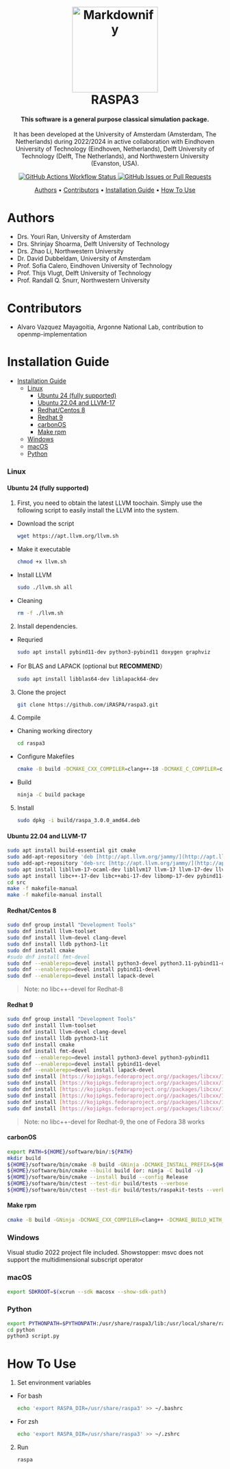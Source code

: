 <h1 align="center">
  <br>
  <a href="https://github.com/iRASPA/raspa3"><img src="https://avatars.githubusercontent.com/u/46400041?s=200&v=4" alt="Markdownify" width="200"></a>
  <br>
  RASPA3
  <br>
</h1>

<h4 align="center">This software is a general purpose classical simulation package.</h4>

<p align="center">It has been developed at the University of Amsterdam (Amsterdam, The Netherlands) during 2022/2024 in active collaboration with Eindhoven University of Technology (Eindhoven, Netherlands), Delft University of Technology (Delft, The Netherlands), and Northwestern University (Evanston, USA).</p>

<p align="center">
  <a href="https://github.com/iRASPA/raspa3/releases">
<img alt="GitHub Actions Workflow Status" src="https://img.shields.io/github/actions/workflow/status/iRASPA/raspa3/github-actions-create-release.yml">
  </a>
  <a href="https://github.com/iRASPA/raspa3/issues"><img alt="GitHub Issues or Pull Requests" src="https://img.shields.io/github/issues/iRASPA/raspa3">
</a>
</p>

<p align="center">
  <a href="#authors">Authors</a> •
  <a href="#contributors">Contributors</a> •
  <a href="#installation-guide">Installation Guide</a> •
  <a href="#how-to-use">How To Use</a> 
</p>

# Authors

* Drs. Youri Ran, University of Amsterdam
* Drs. Shrinjay Shoarma, Delft University of Technology
* Drs. Zhao Li, Northwestern University
* Dr. David Dubbeldam, University of Amsterdam
* Prof. Sofia Calero, Eindhoven University of Technology
* Prof. Thijs Vlugt, Delft University of Technology
* Prof. Randall Q. Snurr, Northwestern University

# Contributors

* Alvaro Vazquez Mayagoitia, Argonne National Lab, contribution to openmp-implementation

# Installation Guide

<!-- TOC -->
* [Installation Guide](#installation-guide)
    * [Linux](#linux)
      * [Ubuntu 24 (fully supported)](#ubuntu-24-fully-supported)
      * [Ubuntu 22.04 and LLVM-17](#ubuntu-2204-and-llvm-17)
      * [Redhat/Centos 8](#redhatcentos-8)
      * [Redhat 9](#redhat-9)
      * [carbonOS](#carbonos)
      * [Make rpm](#make-rpm)
    * [Windows](#windows)
    * [macOS](#macos)
    * [Python](#python)
<!-- TOC -->

### Linux

#### Ubuntu 24 (fully supported)

1. First, you need to obtain the latest LLVM toochain. Simply use the following script to easily install the LLVM into
   the system.

* Download the script

   ```bash
   wget https://apt.llvm.org/llvm.sh
   ```

* Make it executable

   ```bash
   chmod +x llvm.sh
   ```

* Install LLVM

   ```bash
   sudo ./llvm.sh all
   ```

* Cleaning

   ```bash
   rm -f ./llvm.sh
   ```

2. Install dependencies.

* Requried

   ```bash
   sudo apt install pybind11-dev python3-pybind11 doxygen graphviz
   ```

* For BLAS and LAPACK (optional but **RECOMMEND**）

   ```bash
   sudo apt install libblas64-dev liblapack64-dev
   ```

3. Clone the project

   ```bash
   git clone https://github.com/iRASPA/raspa3.git
   ```
4. Compile

* Chaning working directory

   ```bash
   cd raspa3
   ```

* Configure Makefiles

   ```bash
   cmake -B build -DCMAKE_CXX_COMPILER=clang++-18 -DCMAKE_C_COMPILER=clang-18 -DCMAKE_CXX_FLAGS="-Wno-unused-but-set-variable" -DCMAKE_CXX_STANDARD_INCLUDE_DIRECTORIES="/usr/lib/llvm-18/include/c++/v1;/usr/lib/llvm-18/include/x86_64-pc-linux-gnu/c++/v1" -DCMAKE_LIBRARY_PATH="/usr/lib/llvm-18/lib" --preset linux-ubuntu-24
   ```

* Build

   ```bash
   ninja -C build package
   ```

5. Install

   ```bash
   sudo dpkg -i build/raspa_3.0.0_amd64.deb
   ```

#### Ubuntu 22.04 and LLVM-17

```bash
sudo apt install build-essential git cmake
sudo add-apt-repository 'deb [http://apt.llvm.org/jammy/](http://apt.llvm.org/jammy/) llvm-toolchain-jammy-17 main'
sudo add-apt-repository 'deb-src [http://apt.llvm.org/jammy/](http://apt.llvm.org/jammy/) llvm-toolchain-jammy-17 main'
sudo apt install libllvm-17-ocaml-dev libllvm17 llvm-17 llvm-17-dev llvm-17-runtime
sudo apt install libc++-17-dev libc++abi-17-dev libomp-17-dev pybind11-dev python3-pybind11 liblapack-dev clang-tools-17
cd src
make -f makefile-manual
make -f makefile-manual install
```

#### Redhat/Centos 8

```bash
sudo dnf group install "Development Tools"
sudo dnf install llvm-toolset
sudo dnf install llvm-devel clang-devel
sudo dnf install lldb python3-lit
sudo dnf install cmake
#sudo dnf install fmt-devel
sudo dnf --enablerepo=devel install python3-devel python3.11-pybind11-devel
sudo dnf --enablerepo=devel install pybind11-devel
sudo dnf --enablerepo=devel install lapack-devel
```

> Note: no libc++-devel for Redhat-8

#### Redhat 9

```bash
sudo dnf group install "Development Tools"
sudo dnf install llvm-toolset
sudo dnf install llvm-devel clang-devel
sudo dnf install lldb python3-lit
sudo dnf install cmake
sudo dnf install fmt-devel
sudo dnf --enablerepo=devel install python3-devel python3-pybind11
sudo dnf --enablerepo=devel install pybind11-devel
sudo dnf --enablerepo=devel install lapack-devel
sudo dnf install [https://kojipkgs.fedoraproject.org//packages/libcxx/16.0.6/1.fc38/x86_64/libcxx-16.0.6-1.fc38.x86_64.rpm](https://kojipkgs.fedoraproject.org//packages/libcxx/16.0.6/1.fc38/x86_64/libcxx-16.0.6-1.fc38.x86_64.rpm)
sudo dnf install [https://kojipkgs.fedoraproject.org//packages/libcxx/16.0.6/1.fc38/x86_64/libcxx-devel-16.0.6-1.fc38.x86_64.rpm](https://kojipkgs.fedoraproject.org//packages/libcxx/16.0.6/1.fc38/x86_64/libcxx-devel-16.0.6-1.fc38.x86_64.rpm)
sudo dnf install [https://kojipkgs.fedoraproject.org//packages/libcxx/16.0.6/1.fc38/x86_64/libcxx-static-16.0.6-1.fc38.x86_64.rpm](https://kojipkgs.fedoraproject.org//packages/libcxx/16.0.6/1.fc38/x86_64/libcxx-static-16.0.6-1.fc38.x86_64.rpm)
sudo dnf install [https://kojipkgs.fedoraproject.org//packages/libcxx/16.0.6/1.fc38/x86_64/libcxxabi-16.0.6-1.fc38.x86_64.rpm](https://kojipkgs.fedoraproject.org//packages/libcxx/16.0.6/1.fc38/x86_64/libcxxabi-16.0.6-1.fc38.x86_64.rpm)
sudo dnf install [https://kojipkgs.fedoraproject.org//packages/libcxx/16.0.6/1.fc38/x86_64/libcxxabi-devel-16.0.6-1.fc38.x86_64.rpm](https://kojipkgs.fedoraproject.org//packages/libcxx/16.0.6/1.fc38/x86_64/libcxxabi-devel-16.0.6-1.fc38.x86_64.rpm)
sudo dnf install [https://kojipkgs.fedoraproject.org//packages/libcxx/16.0.6/1.fc38/x86_64/libcxxabi-static-16.0.6-1.fc38.x86_64.rpm](https://kojipkgs.fedoraproject.org//packages/libcxx/16.0.6/1.fc38/x86_64/libcxxabi-static-16.0.6-1.fc38.x86_64.rpm)
```

> Note: no libc++-devel for Redhat-9, the one of Fedora 38 works

#### carbonOS

```bash
export PATH=${HOME}/software/bin/:${PATH}
mkdir build
${HOME}/software/bin/cmake -B build -GNinja -DCMAKE_INSTALL_PREFIX=${HOME}/raspa3 -DCMAKE_CC_COMPILER=${HOME}/software/bin/clang -DCMAKE_CXX_COMPILER=${HOME}/software/bin/clang++ -DCMAKE_BUILD_WITH_INSTALL_RPATH=ON -DCMAKE_MAKE_PROGRAM=${HOME}/software/bin/ninja -DCMAKE_BUILD_TYPE=Release .
${HOME}/software/bin/cmake --build build (or: ninja -C build -v)
${HOME}/software/bin/cmake --install build --config Release
${HOME}/software/bin/ctest --test-dir build/tests --verbose
${HOME}/software/bin/ctest --test-dir build/tests/raspakit-tests --verbose
```

#### Make rpm

```bash
cmake -B build -GNinja -DCMAKE_CXX_COMPILER=clang++ -DCMAKE_BUILD_WITH_INSTALL_RPATH=ON -DCMAKE_BUILD_TYPE=Release -DBUILD_RPM_PACKAGE=ON . ninja -C build ninja -C build package rpm -qlp /home/dubbelda/source/raspa3/build/raspa3-3.0.0-1.el7.centos.x86_64.rpm
```

### Windows

Visual studio 2022 project file included. Showstopper: msvc does not support the multidimensional subscript operator

### macOS

```bash
export SDKROOT=$(xcrun --sdk macosx --show-sdk-path)
```

### Python

```bash
export PYTHONPATH=$PYTHONPATH:/usr/share/raspa3/lib:/usr/local/share/raspa3/lib 
cd python 
python3 script.py
```

# How To Use

1. Set environment variables

* For bash

   ```bash
   echo 'export RASPA_DIR=/usr/share/raspa3' >> ~/.bashrc
   ```

* For zsh

   ```bash
   echo 'export RASPA_DIR=/usr/share/raspa3' >> ~/.zshrc
   ```

2. Run

   ```bash
   raspa
   ```


